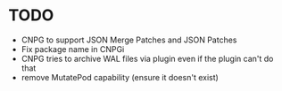 # TODO

- CNPG to support JSON Merge Patches and JSON Patches
- Fix package name in CNPGi 
- CNPG tries to archive WAL files via plugin even if the plugin can't do that
- remove MutatePod capability (ensure it doesn't exist)